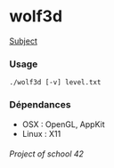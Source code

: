 wolf3d
===

[Subject](../master/wolf3d.pdf)

<!-- [Commands list](../master/doc/commands.md) -->

<!-- <img src="https://raw.githubusercontent.com/vchaillo/wolf3d/master/doc/screenshots/example.png"/> -->

<!-- ### Description -->


### Usage

```
./wolf3d [-v] level.txt
```

### Dépendances

* OSX : OpenGL, AppKit
* Linux : X11

###### Project of school 42
